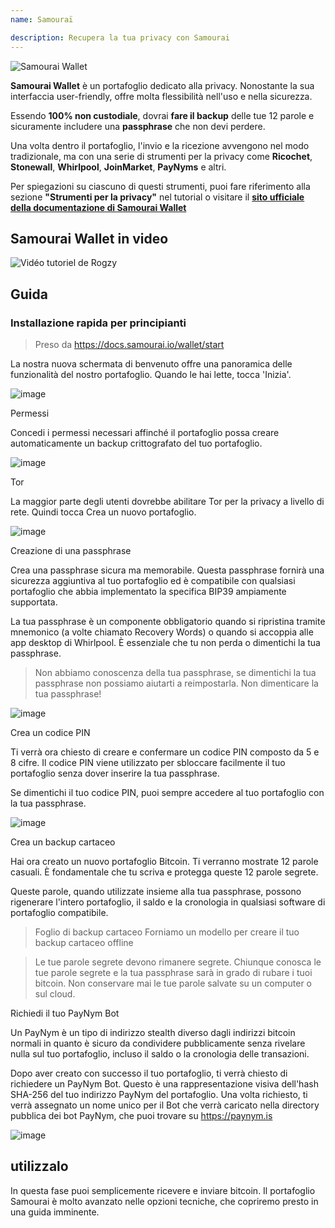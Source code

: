 ```yaml
---
name: Samouraï

description: Recupera la tua privacy con Samourai
---
```


![Samourai Wallet](assets/cover.jpeg)

**Samourai Wallet** è un portafoglio dedicato alla privacy. Nonostante la sua interfaccia user-friendly, offre molta flessibilità nell'uso e nella sicurezza.

Essendo **100% non custodiale**, dovrai **fare il backup** delle tue 12 parole e sicuramente includere una **passphrase** che non devi perdere.

Una volta dentro il portafoglio, l'invio e la ricezione avvengono nel modo tradizionale, ma con una serie di strumenti per la privacy come **Ricochet**, **Stonewall**, **Whirlpool**, **JoinMarket**, **PayNyms** e altri.

Per spiegazioni su ciascuno di questi strumenti, puoi fare riferimento alla sezione **"Strumenti per la privacy"** nel tutorial o visitare il [**sito ufficiale della documentazione di Samourai Wallet**](https://docs.samourai.io/)

## Samourai Wallet in video

![Vidéo tutoriel de Rogzy](https://youtu.be/ajs1a8m76TI)

## Guida

### Installazione rapida per principianti

> Preso da https://docs.samourai.io/wallet/start

La nostra nuova schermata di benvenuto offre una panoramica delle funzionalità del nostro portafoglio. Quando le hai lette, tocca 'Inizia'.

![image](assets/1.jpeg)

Permessi

Concedi i permessi necessari affinché il portafoglio possa creare automaticamente un backup crittografato del tuo portafoglio.

![image](assets/2.jpeg)

Tor

La maggior parte degli utenti dovrebbe abilitare Tor per la privacy a livello di rete. Quindi tocca Crea un nuovo portafoglio.

![image](assets/3.jpeg)

Creazione di una passphrase

Crea una passphrase sicura ma memorabile. Questa passphrase fornirà una sicurezza aggiuntiva al tuo portafoglio ed è compatibile con qualsiasi portafoglio che abbia implementato la specifica BIP39 ampiamente supportata.

La tua passphrase è un componente obbligatorio quando si ripristina tramite mnemonico (a volte chiamato Recovery Words) o quando si accoppia alle app desktop di Whirlpool. È essenziale che tu non perda o dimentichi la tua passphrase.

> Non abbiamo conoscenza della tua passphrase, se dimentichi la tua passphrase non possiamo aiutarti a reimpostarla.
> Non dimenticare la tua passphrase!

![image](assets/4.jpeg)

Crea un codice PIN

Ti verrà ora chiesto di creare e confermare un codice PIN composto da 5 e 8 cifre. Il codice PIN viene utilizzato per sbloccare facilmente il tuo portafoglio senza dover inserire la tua passphrase.

Se dimentichi il tuo codice PIN, puoi sempre accedere al tuo portafoglio con la tua passphrase.

![image](assets/5.jpeg)

Crea un backup cartaceo

Hai ora creato un nuovo portafoglio Bitcoin. Ti verranno mostrate 12 parole casuali. È fondamentale che tu scriva e protegga queste 12 parole segrete.

Queste parole, quando utilizzate insieme alla tua passphrase, possono rigenerare l'intero portafoglio, il saldo e la cronologia in qualsiasi software di portafoglio compatibile.

> Foglio di backup cartaceo Forniamo un modello per creare il tuo backup cartaceo offline

> Le tue parole segrete devono rimanere segrete. Chiunque conosca le tue parole segrete e la tua passphrase sarà in grado di rubare i tuoi bitcoin. Non conservare mai le tue parole salvate su un computer o sul cloud.

Richiedi il tuo PayNym Bot

Un PayNym è un tipo di indirizzo stealth diverso dagli indirizzi bitcoin normali in quanto è sicuro da condividere pubblicamente senza rivelare nulla sul tuo portafoglio, incluso il saldo o la cronologia delle transazioni.

Dopo aver creato con successo il tuo portafoglio, ti verrà chiesto di richiedere un PayNym Bot. Questo è una rappresentazione visiva dell'hash SHA-256 del tuo indirizzo PayNym del portafoglio.
Una volta richiesto, ti verrà assegnato un nome unico per il Bot che verrà caricato nella directory pubblica dei bot PayNym, che puoi trovare su https://paynym.is

![image](assets/6.jpeg)

## utilizzalo

In questa fase puoi semplicemente ricevere e inviare bitcoin. Il portafoglio Samourai è molto avanzato nelle opzioni tecniche, che copriremo presto in una guida imminente.
